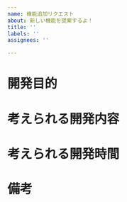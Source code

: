 ```yaml
---
name: 機能追加リクエスト
about: 新しい機能を提案するよ！
title: ''
labels: ''
assignees: ''

---
```


# 開発目的
<!-- なにを改善するための開発なのかを明確にする -->
# 考えられる開発内容
<!-- どのように開発すればよいか -->
# 考えられる開発時間
<!-- 大体どのくらいの時間をかければ終わるIssueか -->
# 備考
